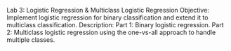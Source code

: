 Lab 3: Logistic Regression & Multiclass Logistic Regression
Objective: Implement logistic regression for binary classification and extend it to multiclass classification.
Description:
Part 1: Binary logistic regression.
Part 2: Multiclass logistic regression using the one-vs-all approach to handle multiple classes.